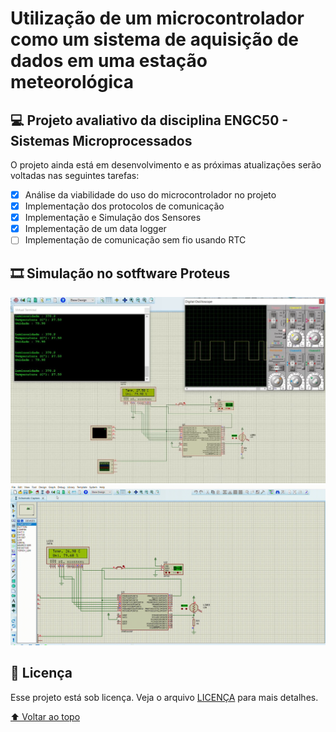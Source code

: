 <!-- <h1 align="center" id="atmega328">
 </h1> -->

# Utilização de um microcontrolador como um sistema de aquisição de dados em uma estação meteorológica

## 💻 Projeto avaliativo da disciplina ENGC50 - Sistemas Microprocessados

O projeto ainda está em desenvolvimento e as próximas atualizações serão voltadas nas seguintes tarefas:

- [x] Análise da viabilidade do uso do microcontrolador no projeto
- [x] Implementação dos protocolos de comunicação
- [x] Implementação e Simulação dos Sensores
- [x] Implementação de um data logger
- [ ] Implementação de comunicação sem fio usando RTC

## :film_strip: Simulação no sotftware Proteus

<center>
<img src="assets\Simulação.jpg"/>
</center>


<center>
<img src="assets\dhtfinal-Proteus-8-Professional-Schematic-Capture-2021-10-13-19-54-36.gif"/>
</center>

## 📝 Licença

Esse projeto está sob licença. Veja o arquivo [LICENÇA](LICENSE) para mais detalhes.

[⬆ Voltar ao topo](#atmega328)
